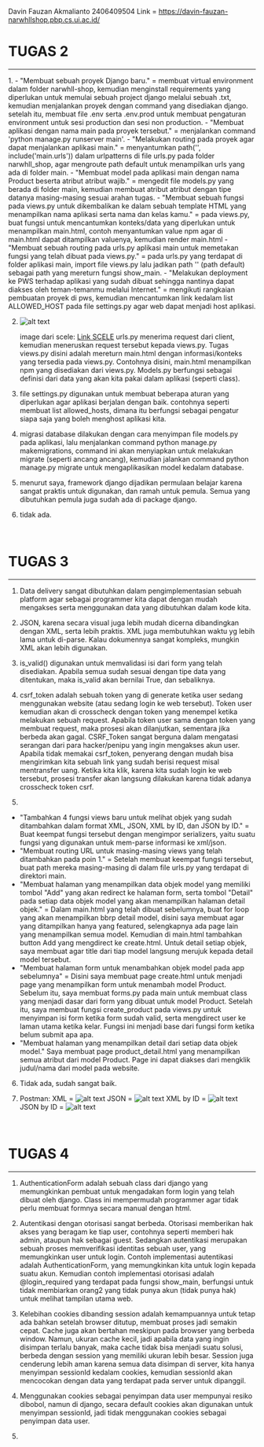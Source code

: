Davin Fauzan Akmalianto 2406409504 
Link = https://davin-fauzan-narwhllshop.pbp.cs.ui.ac.id/



<h1> TUGAS 2 </h1>
<hr/>
1. 
 - "Membuat sebuah proyek Django baru." = membuat virtual environment dalam folder narwhll-shop, kemudian menginstall requirements yang diperlukan untuk memulai sebuah project django melalui sebuah .txt, kemudian menjalankan proyek dengan command yang disediakan django. setelah itu, membuat file .env serta .env.prod untuk membuat pengaturan environment untuk sesi production dan sesi non production.
 - "Membuat aplikasi dengan nama main pada proyek tersebut." =  menjalankan command 'python manage.py runserver main'.
 - "Melakukan routing pada proyek agar dapat menjalankan aplikasi main." = menyantumkan path('', include('main.urls')) dalam urlpatterns di file urls.py pada folder narwhll_shop, agar mengroute path default untuk menampilkan urls yang ada di folder main.
 - "Membuat model pada aplikasi main dengan nama Product beserta atribut atribut wajib." = mengedit file models.py yang berada di folder main, kemudian membuat atribut atribut dengan tipe datanya masing-masing sesuai arahan tugas.
 - "Membuat sebuah fungsi pada views.py untuk dikembalikan ke dalam sebuah template HTML yang menampilkan nama aplikasi serta nama dan kelas kamu." = pada views.py, buat fungsi untuk mencantumkan konteks/data yang diperlukan untuk menampilkan main.html, contoh menyantumkan value npm agar di main.html dapat ditampilkan valuenya, kemudian render main.html
 - "Membuat sebuah routing pada urls.py aplikasi main untuk memetakan fungsi yang telah dibuat pada views.py." = pada urls.py yang terdapat di folder aplikasi main, import file views.py lalu jadikan path '' (path default) sebagai path yang mereturn fungsi show_main.  
 - "Melakukan deployment ke PWS terhadap aplikasi yang sudah dibuat sehingga nantinya dapat diakses oleh teman-temanmu melalui Internet." = mengikuti rangkaian pembuatan proyek di pws, kemudian mencantumkan link kedalam list ALLOWED_HOST pada file settings.py agar web dapat menjadi host aplikasi. 

2. ![alt text](image.png) 
    
    image dari scele: [Link SCELE](https://scele.cs.ui.ac.id/pluginfile.php/269605/mod_resource/content/1/03%20-%20MTV%20Django%20Architecture.pdf)
    urls.py menerima request dari client, kemudian meneruskan request tersebut kepada views.py. Tugas views.py disini adalah mereturn main.html dengan informasi/konteks yang tersedia pada views.py. Contohnya disini, main.html menampilkan npm yang disediakan dari views.py. Models.py berfungsi sebagai definisi dari data yang akan kita pakai dalam aplikasi (seperti class).
 
3. file settings.py digunakan untuk membuat beberapa aturan yang diperlukan agar aplikasi berjalan dengan baik. contohnya seperti membuat list allowed_hosts, dimana itu berfungsi sebagai pengatur siapa saja yang boleh menghost aplikasi kita.

4. migrasi database dilakukan dengan cara menyimpan file models.py pada aplikasi, lalu menjalankan command python manage.py makemigrations, command ini akan menyiapkan untuk melakukan migrate (seperti ancang ancang), kemudian jalankan command python manage.py migrate untuk mengaplikasikan model kedalam database.

5. menurut saya, framework django dijadikan permulaan belajar karena sangat praktis untuk digunakan, dan ramah untuk pemula. Semua yang dibutuhkan pemula juga sudah ada di package django.

6. tidak ada.

<br/>

<h1> TUGAS 3 </h1>
<hr/>

1. Data delivery sangat dibutuhkan dalam pengimplementasian sebuah platform agar sebagai programmer kita dapat dengan mudah mengakses serta menggunakan data yang dibutuhkan dalam kode kita.

2. JSON, karena secara visual juga lebih mudah dicerna dibandingkan dengan XML, serta lebih praktis. XML juga membutuhkan waktu yg lebih lama untuk di-parse. Kalau dokumennya sangat kompleks, mungkin XML akan lebih digunakan.

3. is_valid() digunakan untuk memvalidasi isi dari form yang telah disediakan. Apabila semua sudah sesuai dengan tipe data yang ditentukan, maka is_valid akan bernilai True, dan sebaliknya.

4. csrf_token adalah sebuah token yang di generate ketika user sedang menggunakan website (atau sedang login ke web tersebut). Token user kemudian akan di crosscheck dengan token yang menempel ketika melakukan sebuah request. Apabila token user sama dengan token yang membuat request, maka prosesi akan dilanjutkan, sementara jika berbeda akan gagal. CSRF_Token sangat berguna dalam mengatasi serangan dari para hacker/penipu yang ingin mengakses akun user. Apabila tidak memakai csrf_token, penyerang dengan mudah bisa mengirimkan kita sebuah link yang sudah berisi request misal mentransfer uang. Ketika kita klik, karena kita sudah login ke web tersebut, prosesi transfer akan langsung dilakukan karena tidak adanya crosscheck token csrf.

5. 
- "Tambahkan 4 fungsi views baru untuk melihat objek yang sudah ditambahkan dalam format XML, JSON, XML by ID, dan JSON by ID." =
Buat keempat fungsi tersebut dengan mengimpor serializers, yaitu suatu fungsi yang digunakan untuk mem-parse informasi ke xml/json.
- "Membuat routing URL untuk masing-masing views yang telah ditambahkan pada poin 1." =
Setelah membuat keempat fungsi tersebut, buat path mereka masing-masing di dalam file urls.py yang terdapat di direktori main. 
- "Membuat halaman yang menampilkan data objek model yang memiliki tombol "Add" yang akan redirect ke halaman form, serta tombol "Detail" pada setiap data objek model yang akan menampilkan halaman detail objek." = 
Dalam main.html yang telah dibuat sebelumnya, buat for loop yang akan menampilkan bbrp detail model, disini saya membuat agar yang ditampilkan hanya yang featured, selengkapnya ada page lain yang menampilkan semua model. Kemudian di main.html tambahkan button Add yang mengdirect ke create.html. Untuk detail setiap objek, saya membuat agar title dari tiap model langsung merujuk kepada detail model tersebut.
- "Membuat halaman form untuk menambahkan objek model pada app sebelumnya" = 
Disini saya membuat page create.html untuk menjadi page yang menampilkan form untuk menambah model Product. Sebelum itu, saya membuat forms.py pada main untuk membuat class yang menjadi dasar dari form yang dibuat untuk model Product. Setelah itu, saya membuat fungsi create_product pada views.py untuk menyimpan isi form ketika form sudah valid, serta mengdirect user ke laman utama ketika kelar. Fungsi ini menjadi base dari fungsi form ketika belum submit apa apa.
- "Membuat halaman yang menampilkan detail dari setiap data objek model."
Saya membuat page product_detail.html yang menampilkan semua atribut dari model Product. Page ini dapat diakses dari mengklik judul/nama dari model pada website.

6. Tidak ada, sudah sangat baik.

7. Postman:
XML = ![alt text](ssxml.png)
JSON = ![alt text](ssjson.png)
XML by ID = ![alt text](ssxmlbyid.png)
JSON by ID = ![alt text](ssjsonbyid.png)

<br/>

<h1>TUGAS 4</h1>
<hr/>

1. AuthenticationForm adalah sebuah class dari django yang memungkinkan pembuat untuk mengadakan form login yang telah dibuat oleh django. Class ini mempermudah programmer agar tidak perlu membuat formnya secara manual dengan html.

2. Autentikasi dengan otorisasi sangat berbeda. Otorisasi memberikan hak akses yang beragam ke tiap user, contohnya seperti memberi hak admin, ataupun hak sebagai guest. Sedangkan autentikasi merupakan sebuah proses memverifikasi identitas sebuah user, yang memungkinkan user untuk login. Contoh implementasi autentikasi adalah AuthenticationForm, yang memungkinkan kita untuk login kepada suatu akun. Kemudian contoh implementasi otorisasi adalah @login_required yang terdapat pada fungsi show_main, berfungsi untuk tidak membiarkan orang2 yang tidak punya akun (tidak punya hak) untuk melihat tampilan utama web.

3. Kelebihan cookies dibanding session adalah kemampuannya untuk tetap ada bahkan setelah browser ditutup, membuat proses jadi semakin cepat. Cache juga akan bertahan meskipun pada browser yang berbeda window. Namun, ukuran cache kecil, jadi apabila data yang ingin disimpan terlalu banyak, maka cache tidak bisa menjadi suatu solusi, berbeda dengan session yang memiliki ukuran lebih besar. Session juga cenderung lebih aman karena semua data disimpan di server, kita hanya menyimpan sessionId kedalam cookies, kemudian sessionId akan mencocokan dengan data yang terdapat pada server untuk dipanggil.

4. Menggunakan cookies sebagai penyimpan data user mempunyai resiko dibobol, namun di django, secara default cookies akan digunakan untuk menyimpan sessionId, jadi tidak menggunakan cookies sebagai penyimpan data user. 

5. 

